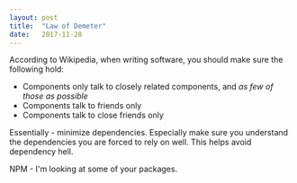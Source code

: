 ```yaml
---
layout: post
title:  "Law of Demeter"
date:   2017-11-28
---
```


According to Wikipedia, when writing software, you should make sure the following hold:
* Components only talk to closely related components, and _as few of those as possible_
* Components talk to friends only
* Components talk to close friends only

Essentially - minimize dependencies.
Especially make sure you understand the dependencies you are forced to rely on well.
This helps avoid dependency hell.

NPM - I'm looking at some of your packages.





